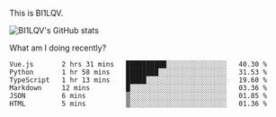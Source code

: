 This is BI1LQV.

![BI1LQV's GitHub stats](https://github-readme-stats.vercel.app/api?username=bi1lqv&show_icons=true&count_private=true)

What am I doing recently?
<!--START_SECTION:waka-->

```text
Vue.js       2 hrs 31 mins   ██████████░░░░░░░░░░░░░░░   40.30 %
Python       1 hr 58 mins    ████████░░░░░░░░░░░░░░░░░   31.53 %
TypeScript   1 hr 13 mins    █████░░░░░░░░░░░░░░░░░░░░   19.60 %
Markdown     12 mins         █░░░░░░░░░░░░░░░░░░░░░░░░   03.36 %
JSON         6 mins          ▒░░░░░░░░░░░░░░░░░░░░░░░░   01.85 %
HTML         5 mins          ▒░░░░░░░░░░░░░░░░░░░░░░░░   01.36 %
```

<!--END_SECTION:waka-->
